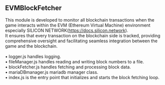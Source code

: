 ## EVMBlockFetcher
This module is developed to monitor all blockchain transactions when the game interacts within the EVM (Ethereum Virtual Machine) environment especially SILICON NETWORK(https://docs.silicon.network).<BR> 
It ensures that every transaction on the blockchain side is tracked, providing comprehensive oversight and facilitating seamless integration between the game and the blockchain.<BR> 
<BR> 
	•	logger.js handles logging.<BR> 
	•	fileManager.js handles reading and writing block numbers to a file.<BR> 
	•	blockFetcher.js handles fetching and processing block data.<BR> 
	•	mariaDBmanager.js mariadb manager class. <BR> 
	•	index.js is the entry point that initializes and starts the block fetching loop.<BR> 
